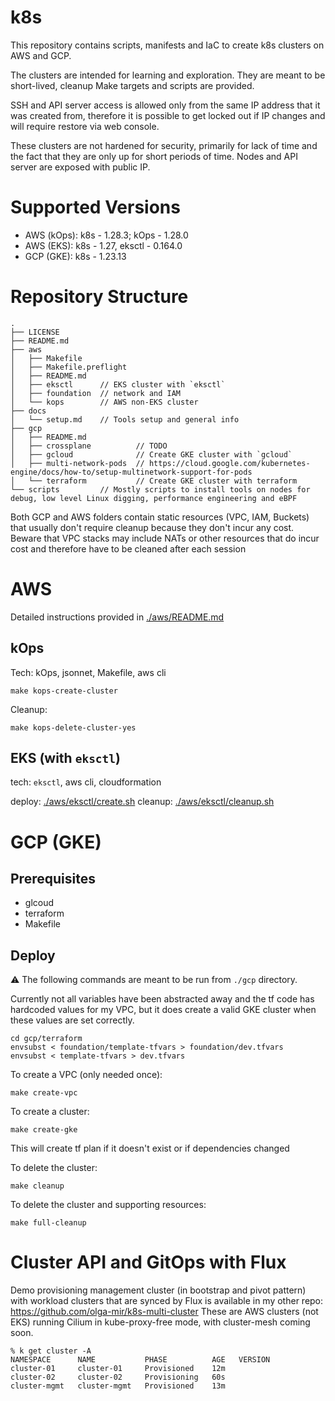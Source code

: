 # k8s

This repository contains scripts, manifests and IaC to create k8s clusters on AWS and GCP.

The clusters are intended for learning and exploration. They are meant to be short-lived, cleanup Make targets and scripts are provided.

SSH and API server access is allowed only from the same IP address that it was created from, therefore it is possible to get locked out if IP changes and will require restore via web console.

These clusters are not hardened for security, primarily for lack of time and the fact that they are only up for short periods of time. Nodes and API server are exposed with public IP.

# Supported Versions

* AWS (kOps): k8s - 1.28.3; kOps - 1.28.0
* AWS (EKS): k8s - 1.27, eksctl - 0.164.0
* GCP (GKE): k8s - 1.23.13

# Repository Structure

```
.
├── LICENSE
├── README.md
├── aws
│   ├── Makefile
│   ├── Makefile.preflight
│   ├── README.md
│   ├── eksctl      // EKS cluster with `eksctl`
│   ├── foundation  // network and IAM
│   └── kops        // AWS non-EKS cluster
├── docs
│   └── setup.md    // Tools setup and general info
├── gcp
│   ├── README.md
│   ├── crossplane          // TODO
│   ├── gcloud              // Create GKE cluster with `gcloud`
│   ├── multi-network-pods  // https://cloud.google.com/kubernetes-engine/docs/how-to/setup-multinetwork-support-for-pods
│   └── terraform           // Create GKE cluster with terraform
└── scripts         // Mostly scripts to install tools on nodes for debug, low level Linux digging, performance engineering and eBPF
```

Both GCP and AWS folders contain static resources (VPC, IAM, Buckets) that usually don't require cleanup because they don't incur any cost.
Beware that VPC stacks may include NATs or other resources that do incur cost and therefore have to be cleaned after each session

# AWS

Detailed instructions provided in [./aws/README.md](./aws/README.md)

## kOps

Tech: kOps, jsonnet, Makefile, aws cli

```
make kops-create-cluster
```

Cleanup:
```
make kops-delete-cluster-yes
```

## EKS (with `eksctl`)

tech: `eksctl`, aws cli, cloudformation

deploy: [./aws/eksctl/create.sh](./aws/eksctl/create.sh)
cleanup: [./aws/eksctl/cleanup.sh](./aws/eksctl/cleanup.sh)


# GCP (GKE)

## Prerequisites

* glcoud
* terraform
* Makefile

## Deploy

:warning: The following commands are meant to be run from `./gcp` directory.

Currently not all variables have been abstracted away and the tf code has hardcoded values for my VPC, but it does create a valid GKE cluster when these values are set correctly.

```
cd gcp/terraform
envsubst < foundation/template-tfvars > foundation/dev.tfvars
envsubst < template-tfvars > dev.tfvars
```

To create a VPC (only needed once):
```
make create-vpc
```

To create a cluster:

```
make create-gke
```
This will create tf plan if it doesn't exist or if dependencies changed

To delete the cluster:
```
make cleanup
```

To delete the cluster and supporting resources:
```
make full-cleanup
```


# Cluster API and GitOps with Flux

Demo provisioning management cluster (in bootstrap and pivot pattern) with workload clusters that are synced by Flux is available in my other repo: https://github.com/olga-mir/k8s-multi-cluster
These are AWS clusters (not EKS) running Cilium in kube-proxy-free mode, with cluster-mesh coming soon.

```
% k get cluster -A
NAMESPACE      NAME           PHASE          AGE   VERSION
cluster-01     cluster-01     Provisioned    12m
cluster-02     cluster-02     Provisioning   60s
cluster-mgmt   cluster-mgmt   Provisioned    13m
```
